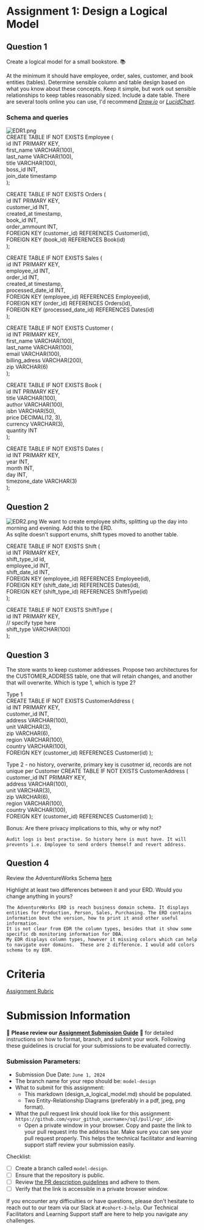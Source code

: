 # Assignment 1: Design a Logical Model

## Question 1
Create a logical model for a small bookstore. 📚

At the minimum it should have employee, order, sales, customer, and book entities (tables). Determine sensible column and table design based on what you know about these concepts. Keep it simple, but work out sensible relationships to keep tables reasonably sized. Include a date table. There are several tools online you can use, I'd recommend [_Draw.io_](https://www.drawio.com/) or [_LucidChart_](https://www.lucidchart.com/pages/).

### Schema and queries   
![EDR1.png](./EDR1.png)   
CREATE TABLE IF NOT EXISTS Employee (   
    id INT PRIMARY KEY,   
    first_name VARCHAR(100),   
    last_name VARCHAR(100),   
    title VARCHAR(100),   
    boss_id INT,   
    join_date timestamp   
);   

CREATE TABLE IF NOT EXISTS Orders (   
   id INT PRIMARY KEY,   
   customer_id INT,   
   created_at timestamp,   
   book_id INT,   
   order_ammount INT,   
   FOREIGN KEY (customer_id) REFERENCES Customer(id),   
   FOREIGN KEY (book_id) REFERENCES Book(id)   
);   

CREATE TABLE IF NOT EXISTS Sales (   
    id INT PRIMARY KEY,   
    employee_id INT,   
    order_id INT,   
    created_at timestamp,   
    processed_date_id INT,   
    FOREIGN KEY (employee_id) REFERENCES Employee(id),   
    FOREIGN KEY (order_id) REFERENCES Orders(id),   
    FOREIGN KEY (processed_date_id) REFERENCES Dates(id)   
);   

CREATE TABLE IF NOT EXISTS Customer (   
    id INT PRIMARY KEY,   
    first_name VARCHAR(100),   
	last_name VARCHAR(100),   
    email VARCHAR(100),   
    billing_adress VARCHAR(200),   
    zip VARCHAR(6)   
);   

CREATE TABLE IF NOT EXISTS Book (   
    id INT PRIMARY KEY,   
    title VARCHAR(100),   
    author VARCHAR(100),   
    isbn VARCHAR(50),   
    price DECIMAL(12, 3),   
    currency VARCHAR(3),   
    quantity INT   
);   

CREATE TABLE IF NOT EXISTS Dates (   
   id INT PRIMARY KEY,   
   year INT,   
   month INT,   
   day INT,   
   timezone_date VARCHAR(3)   
);   

## Question 2
![EDR2.png](./EDR2.png)
We want to create employee shifts, splitting up the day into morning and evening. Add this to the ERD.    
As sqlite doesn't support enums, shift types moved to another table.   
    
CREATE TABLE IF NOT EXISTS Shift (   
    id INT PRIMARY KEY,   
    shift_type_id id,   
    employee_id INT,   
    shift_date_id INT,   
    FOREIGN KEY (employee_id) REFERENCES Employee(id),   
    FOREIGN KEY (shift_date_id) REFERENCES Dates(id),   
    FOREIGN KEY (shift_type_id) REFERENCES ShiftType(id)   
);   

CREATE TABLE IF NOT EXISTS ShiftType (   
    id INT PRIMARY KEY,   
    // specify type here    
    shift_type VARCHAR(100)   
);   

## Question 3
The store wants to keep customer addresses. Propose two architectures for the CUSTOMER_ADDRESS table, one that will retain changes, and another that will overwrite. Which is type 1, which is type 2?   

Type 1   
CREATE TABLE IF NOT EXISTS CustomerAddress (   
        id INT PRIMARY KEY,   
	customer_id INT,   
	address VARCHAR(100),   
	unit VARCHAR(3),   
	zip VARCHAR(6),   
	region VARCHAR(100),   
	country VARCHAR(100),   
	FOREIGN KEY (customer_id) REFERENCES Customer(id)
);   

Type 2 - no history, overwrite, primary key is cusotmer id, records are not unique per Customer
CREATE TABLE IF NOT EXISTS CustomerAddress (   
        customer_id INT PRIMARY KEY,   
	address VARCHAR(100),   
	unit VARCHAR(3),   
	zip VARCHAR(6),   
	region VARCHAR(100),   
	country VARCHAR(100),   
	FOREIGN KEY (customer_id) REFERENCES Customer(id)
);   

Bonus: Are there privacy implications to this, why or why not?
```
Audit logs is best practise. So history here is must have. It will prevents i.e. Employee to send orders themself and revert address.   
```

## Question 4
Review the AdventureWorks Schema [here](https://i.stack.imgur.com/LMu4W.gif)

Highlight at least two differences between it and your ERD. Would you change anything in yours?
```
The AdventureWorks ERD is reach business domain schema. It displays entities for Production, Person, Sales, Purchasing. The ERD contains information bout the version, how to print it ansd other useful information.   
It is not clear from EDR the column types, besides that it show some specific db monitoring information for DBA.
My EDR displays column types, however it missing colors which can help to navigate over domains.  These are 2 difference. I would add colors schema to my EDR.
```

# Criteria

[Assignment Rubric](./assignment_rubric.md)

# Submission Information

🚨 **Please review our [Assignment Submission Guide](https://github.com/UofT-DSI/onboarding/blob/main/onboarding_documents/submissions.md)** 🚨 for detailed instructions on how to format, branch, and submit your work. Following these guidelines is crucial for your submissions to be evaluated correctly.

### Submission Parameters:
* Submission Due Date: `June 1, 2024`
* The branch name for your repo should be: `model-design`
* What to submit for this assignment:
    * This markdown (design_a_logical_model.md) should be populated.
    * Two Entity-Relationship Diagrams (preferably in a pdf, jpeg, png format).
* What the pull request link should look like for this assignment: `https://github.com/<your_github_username>/sql/pull/<pr_id>`
    * Open a private window in your browser. Copy and paste the link to your pull request into the address bar. Make sure you can see your pull request properly. This helps the technical facilitator and learning support staff review your submission easily.

Checklist:
- [ ] Create a branch called `model-design`.
- [ ] Ensure that the repository is public.
- [ ] Review [the PR description guidelines](https://github.com/UofT-DSI/onboarding/blob/main/onboarding_documents/submissions.md#guidelines-for-pull-request-descriptions) and adhere to them.
- [ ] Verify that the link is accessible in a private browser window.

If you encounter any difficulties or have questions, please don't hesitate to reach out to our team via our Slack at `#cohort-3-help`. Our Technical Facilitators and Learning Support staff are here to help you navigate any challenges.
